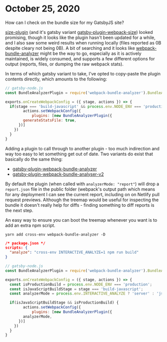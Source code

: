 # October 25, 2020

How can I check on the bundle size for my GatsbyJS site?

[size-plugin] (and it's gatsby variant [gatsby-plugin-webpack-size]) looked promising, though it looks like the plugin hasn't been updated for a while, and I also saw some weird results when running locally (files reported as 0B despite cleary not being 0B).  A bit of searching and it looks like [webpack-bundle-analyzer] might be the way to go, especially as it is actively maintained, is widely consumed, and supports a few different options for output (reports, files, or dumping the raw webpack stats).

In terms of which gatsby variant to take, I've opted to copy-paste the plugin contents directly, which amounts to the following:

```javascript
// gatsby-node.js
const BundleAnalyzerPlugin = require('webpack-bundle-analyzer').BundleAnalyzerPlugin

exports.onCreateWebpackConfig = ({ stage, actions }) => {
  if(stage === 'build-javascript' && process.env.NODE_ENV === 'production') {
		actions.setWebpackConfig({
			plugins: [new BundleAnalyzerPlugin({
        generateStatsFile: true,
      })]
    })
  }
}
```

Adding a plugin to call through to another plugin - too much indirection and way too easy to let something get out of date.  Two variants do exist that basically do the same thing:
- [gatsby-plugin-webpack-bundle-analyzer]
- [gatsby-plugin-webpack-bundle-analyser-v2]

By default the plugin (when called with `analyzerMode: "report"`) will drop a `report.json` file in the public folder (webpack's output path which means for any deployment I can see the current report, including on on Netlify pull request previews.  Although the treemap would be useful for inspecting the bundle it doesn't really help for diffs - finding something to diff reports is the next step.

An easy way to ensure you can boot the treemap whenever you want is to add an extra npm script.

```shell
yarn add cross-env webpack-bundle-analyzer -D
```

```json
/* package.json */
scripts: {
  "analyze": "cross-env INTERACTIVE_ANALYZE=1 npm run build"
}
```

```javascript
// gatsby-node.js
const BundleAnalyzerPlugin = require('webpack-bundle-analyzer').BundleAnalyzerPlugin

exports.onCreateWebpackConfig = ({ stage, actions }) => {
  const isProductionBuild = process.env.NODE_ENV === 'production';
  const isJavaScriptBuildStage = stage === 'build-javascript';
  const analyzerMode = process.env.INTERACTIVE_ANALYZE ? 'server' : 'json'

  if(isJavaScriptBuildStage && isProductionBuild) {
		actions.setWebpackConfig({
			plugins: [new BundleAnalyzerPlugin({
        analyzerMode,
      })]
    })
  }
}
```

[size-plugin]: https://github.com/GoogleChromeLabs/size-plugin
[gatsby-plugin-webpack-size]: https://github.com/axe312ger/gatsby-plugin-webpack-size
[webpack-bundle-analyzer]: https://github.com/webpack-contrib/webpack-bundle-analyzer
[gatsby-plugin-webpack-bundle-analyzer]: https://github.com/escaladesports/legacy-gatsby-plugin-webpack-bundle-analyzer
[gatsby-plugin-webpack-bundle-analyser-v2]: https://github.com/JimmyBeldone/gatsby-plugin-webpack-bundle-analyser-v2
